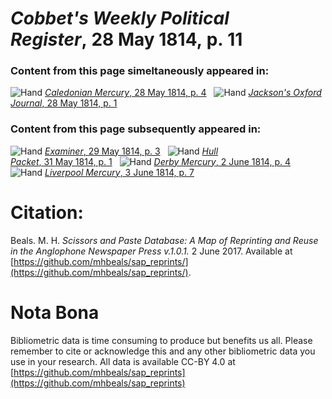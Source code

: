 # *Cobbet's Weekly Political Register*, 28 May 1814, p. 11  
  
### Content from this page simeltaneously appeared in:  
![Hand](http://scissorsandpaste.net/wp-content/uploads/2017/06/smallhandpointer.png) [*Caledonian Mercury*, 28 May 1814, p. 4](https://mhbeals.github.io/sap_html/Caledonian-Mercury/Caledonian-Mercury-28-May-1814-p-4)  
![Hand](http://scissorsandpaste.net/wp-content/uploads/2017/06/smallhandpointer.png) [*Jackson's Oxford Journal*, 28 May 1814, p. 1](https://mhbeals.github.io/sap_html/Jackson's-Oxford-Journal/Jackson's-Oxford-Journal-28-May-1814-p-1)  
  
### Content from this page subsequently appeared in:  
![Hand](http://scissorsandpaste.net/wp-content/uploads/2017/06/smallhandpointer.png) [*Examiner*, 29 May 1814, p. 3](https://mhbeals.github.io/sap_html/Examiner/Examiner-29-May-1814-p-3)  
![Hand](http://scissorsandpaste.net/wp-content/uploads/2017/06/smallhandpointer.png) [*Hull Packet*, 31 May 1814, p. 1](https://mhbeals.github.io/sap_html/Hull-Packet/Hull-Packet-31-May-1814-p-1)  
![Hand](http://scissorsandpaste.net/wp-content/uploads/2017/06/smallhandpointer.png) [*Derby Mercury*, 2 June 1814, p. 4](https://mhbeals.github.io/sap_html/Derby-Mercury/Derby-Mercury-2-June-1814-p-4)  
![Hand](http://scissorsandpaste.net/wp-content/uploads/2017/06/smallhandpointer.png) [*Liverpool Mercury*, 3 June 1814, p. 7](https://mhbeals.github.io/sap_html/Liverpool-Mercury/Liverpool-Mercury-3-June-1814-p-7)  


# Citation: 

Beals. M. H. *Scissors and Paste Database: A Map of Reprinting and Reuse in the Anglophone Newspaper Press v.1.0.1.* 2 June 2017. Available at [https://github.com/mhbeals/sap_reprints/](https://github.com/mhbeals/sap_reprints/). 

# Nota Bona

Bibliometric data is time consuming to produce but benefits us all. Please remember to cite or acknowledge this and any other bibliometric data you use in your research. All data is available CC-BY 4.0 at [https://github.com/mhbeals/sap_reprints](https://github.com/mhbeals/sap_reprints)